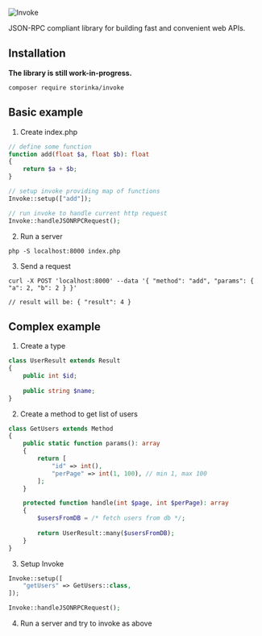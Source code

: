 ![Invoke](https://user-images.githubusercontent.com/21020331/145628046-ca19dbdf-2935-49fe-934c-a171219566cc.png)


JSON-RPC compliant library for building fast and convenient web APIs.

## Installation

**The library is still work-in-progress.**

```shell
composer require storinka/invoke
```

## Basic example

1. Create index.php

```php
// define some function
function add(float $a, float $b): float
{
    return $a + $b;
}

// setup invoke providing map of functions
Invoke::setup(["add"]);

// run invoke to handle current http request
Invoke::handleJSONRPCRequest();
```

2. Run a server

```shell
php -S localhost:8000 index.php 
```

3. Send a request

```shell
curl -X POST 'localhost:8000' --data '{ "method": "add", "params": { "a": 2, "b": 2 } }'

// result will be: { "result": 4 }
```

## Complex example

1. Create a type
```php
class UserResult extends Result
{
    public int $id;
    
    public string $name;
}
```

2. Create a method to get list of users
```php
class GetUsers extends Method
{
    public static function params(): array
    {
        return [
            "id" => int(),
            "perPage" => int(1, 100), // min 1, max 100
        ];
    }

    protected function handle(int $page, int $perPage): array
    {
        $usersFromDB = /* fetch users from db */;
        
        return UserResult::many($usersFromDB);
    }
}
```

3. Setup Invoke
```php
Invoke::setup([
    "getUsers" => GetUsers::class,
]);

Invoke::handleJSONRPCRequest();
```

4. Run a server and try to invoke as above
